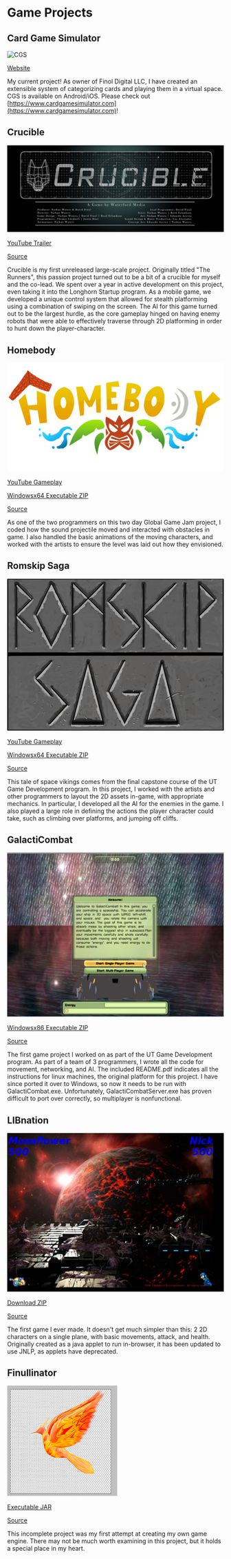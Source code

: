 # Game Projects

## Card Game Simulator
![CGS](https://www.cardgamesimulator.com/screenshots/CGS%20Logo.png)

[Website](https://www.cardgamesimulator.com)

My current project! As owner of Finol Digital LLC, I have created an extensible system of categorizing cards and playing them in a virtual space. CGS is available on Android/iOS. Please check out [https://www.cardgamesimulator.com](https://www.cardgamesimulator.com)!

## Crucible
![Crucible](Crucible.jpg)

[YouTube Trailer](https://youtu.be/4rTT_eflPGs)

[Source](https://github.com/davidmfinol/Crucible) 

Crucible is my first unreleased large-scale project. Originally titled "The Runners", this passion project turned out to be a bit of a crucible for myself and the co-lead. We spent over a year in active development on this project, even taking it into the Longhorn Startup program. As a mobile game, we developed a unique control system that allowed for stealth platforming using a combination of swiping on the screen. The AI for this game turned out to be the largest hurdle, as the core gameplay hinged on having enemy robots that were able to effectively traverse through 2D platforming in order to hunt down the player-character.

## Homebody
![Homebody](https://github.com/davidmfinol/GGJ18/blob/master/Assets/Textures/ui_titleCard7.png?raw=true) 

[YouTube Gameplay](https://youtu.be/sLGs-B7t3JI)

[Windowsx64 Executable ZIP](https://drive.google.com/uc?id=1ovrBIIe4bbCacYsrXTuk-tT-zBBLv2a3&export=download) 

[Source](https://github.com/davidmfinol/GGJ18) 

As one of the two programmers on this two day Global Game Jam project, I coded how the sound projectile moved and interacted with obstacles in game. I also handled the basic animations of the moving characters, and worked with the artists to ensure the level was laid out how they envisioned.

## Romskip Saga
![Romksip Saga](https://raw.githubusercontent.com/davidmfinol/Spikings-A_Tale_Of_Space_Vikings/master/Assets/UI/Romskip%20Logo.jpg) 

[YouTube Gameplay](https://youtu.be/j6InP6j7MmY)

[Windowsx64 Executable ZIP](https://drive.google.com/uc?id=12o87ILuhbaI6FuFteKO1Jt7vH8ZgbcnM&export=download)

[Source](https://github.com/davidmfinol/Spikings-A_Tale_Of_Space_Vikings)

This tale of space vikings comes from the final capstone course of the UT Game Development program. In this project, I worked with the artists and other programmers to layout the 2D assets in-game, with appropriate mechanics. In particular, I developed all the AI for the enemies in the game. I also played a large role in defining the actions the player character could take, such as climbing over platforms, and jumping off cliffs.

## GalactiCombat
![GalactiCombat](GalactiCombat.png)

[Windowsx86 Executable ZIP](https://drive.google.com/uc?id=1uWb3uhPq_-aKXi-P1tcbjS8I0dOGiUTU&export=download)

[Source](https://github.com/davidmfinol/GalactiCombat)

The first game project I worked on as part of the UT Game Development program. As part of a team of 3 programmers, I wrote all the code for movement, networking, and AI. The included README.pdf indicates all the instructions for linux machines, the original platform for this project. I have since ported it over to Windows, so now it needs to be run with GalactiCombat.exe. Unfortunately, GalactiCombatServer.exe has proven difficult to port over correctly, so multiplayer is nonfunctional.

## LIBnation
![LIBnation](https://raw.githubusercontent.com/davidmfinol/LIBnationGame/master/LIBnationGame.png)

[Download ZIP](https://github.com/davidmfinol/LIBnationGame/archive/master.zip)

[Source](https://github.com/davidmfinol/LIBnationGame)

The first game I ever made. It doesn't get much simpler than this: 2 2D characters on a single plane, with basic movements, attack, and health. Originally created as a java applet to run in-browser, it has been updated to use JNLP, as applets have deprecated.

## Finullinator
![Finullinator](https://github.com/davidmfinol/Finullinator/raw/master/Finullinator.jpg) 

[Executable JAR](https://github.com/davidmfinol/Finullinator/raw/master/Finullinator.jar) 

[Source](https://github.com/davidmfinol/Finullinator)

This incomplete project was my first attempt at creating my own game engine. There may not be much worth examining in this project, but it holds a special place in my heart.
